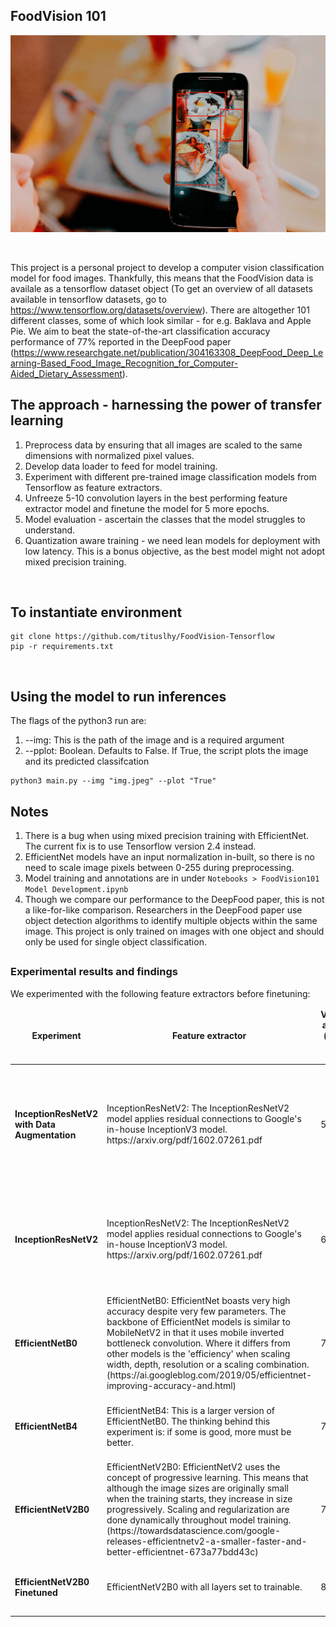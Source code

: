 ## FoodVision 101
<p align="center">
  <img src="Images/foodapp.jpeg">
</p> <br>

This project is a personal project to develop a computer vision classification model for food images. Thankfully, this means that the FoodVision data is availale as a tensorflow dataset object (To get an overview of all datasets available in tensorflow datasets, go to https://www.tensorflow.org/datasets/overview). There are altogether 101 different classes, some of which look similar - for e.g. Baklava and Apple Pie. We aim to beat the state-of-the-art classification accuracy performance of 77% reported in the DeepFood paper (https://www.researchgate.net/publication/304163308_DeepFood_Deep_Learning-Based_Food_Image_Recognition_for_Computer-Aided_Dietary_Assessment).
<br>

## The approach - harnessing the power of transfer learning
1. Preprocess data by ensuring that all images are scaled to the same dimensions with normalized pixel values.
2. Develop data loader to feed for model training.
3. Experiment with different pre-trained image classification models from Tensorflow as feature extractors. 
4. Unfreeze 5-10 convolution layers in the best performing feature extractor model and finetune the model for 5 more epochs.
5. Model evaluation - ascertain the classes that the model struggles to understand.
6. Quantization aware training - we need lean models for deployment with low latency. This is a bonus objective, as the best model might not adopt mixed precision training.
<br>

## To instantiate environment
```
git clone https://github.com/tituslhy/FoodVision-Tensorflow
pip -r requirements.txt
```
<br>

## Using the model to run inferences
The flags of the python3 run are:
1. --img: This is the path of the image and is a required argument
2. --pplot: Boolean. Defaults to False. If True, the script plots the image and its predicted classifcation
```
python3 main.py --img "img.jpeg" --plot "True"
```

## Notes
1. There is a bug when using mixed precision training with EfficientNet. The current fix is to use Tensorflow version 2.4 instead.
2. EfficientNet models have an input normalization in-built, so there is no need to scale image pixels between 0-255 during  preprocessing.
3. Model training and annotations are in under `Notebooks > FoodVision101 Model Development.ipynb`
4. Though we compare our performance to the DeepFood paper, this is not a like-for-like comparison. Researchers in the DeepFood paper use object detection algorithms to identify multiple objects within the same image. This project is only trained on images with one object and should only be used for single object classification.

## <h3> Experimental results and findings </h3>
We experimented with the following feature extractors before finetuning: <br>
<table>
  <thead align="center">
    <tr border: none;>
      <td><b>Experiment</b></td>
      <td><b>Feature extractor</b></td>
      <td><b>Validation accuracy (on 15% of test data)</b></td>
      <td><b>Findings</b></td>
    </tr>
  </thead>
  <tbody>
    <tr>
        <td><b>InceptionResNetV2 with Data Augmentation</b></a></td>
        <td>InceptionResNetV2: The InceptionResNetV2 model applies residual connections to Google's in-house InceptionV3 model. https://arxiv.org/pdf/1602.07261.pdf</td>
        <td>55%</td>
        <td>The use of data augmentation causes the model to severely underfit instead of helping it generalize better.</td>
    </tr>
    <tr>
        <td><b>InceptionResNetV2</b></a></td>
        <td>InceptionResNetV2: The InceptionResNetV2 model applies residual connections to Google's in-house InceptionV3 model. https://arxiv.org/pdf/1602.07261.pdf</td>
        <td>61%</td>
        <td>Performance improved significantly, but it's still not great. This could be due to choice of feature extractor model</td>
    </tr>
    <tr>
        <td><b>EfficientNetB0</b></a></td>
        <td>EfficientNetB0: EfficientNet boasts very high accuracy despite very few parameters. The backbone of EfficientNet models is similar to MobileNetV2 in that it uses mobile inverted bottleneck convolution. Where it differs from other models is the 'efficiency' when scaling width, depth, resolution or a scaling combination. (https://ai.googleblog.com/2019/05/efficientnet-improving-accuracy-and.html)</td>
        <td>75%</td>
        <td>Performance improved significantly with much faster training times than prior experiments.</td>
    </tr>
    <tr>
        <td><b>EfficientNetB4</b></a></td>
        <td>EfficientNetB4: This is a larger version of EfficientNetB0. The thinking behind this experiment is: if some is good, more must be better.</td>
        <td>72%</td>
        <td>Performance is slightly lower with much slower training times.</td>
    </tr>
    <tr>
        <td><b>EfficientNetV2B0</b></a></td>
        <td>EfficientNetV2B0: EfficientNetV2 uses the concept of progressive learning. This means that although the image sizes are originally small when the training starts, they increase in size progressively. Scaling and regularization are done dynamically throughout model training. (https://towardsdatascience.com/google-releases-efficientnetv2-a-smaller-faster-and-better-efficientnet-673a77bdd43c)
        </td>
        <td>75.5%</td>
        <td>Performance for this experiment is the best. We therefore choose to finetune this experiment further</td>
    </tr>
    <tr>
        <td><b>EfficientNetV2B0 Finetuned</b></a></td>
        <td>EfficientNetV2B0 with all layers set to trainable.
        </td>
        <td>84.6%</td>
        <td>We successfully exceed the target we set ourselves!</td>
    </tr>